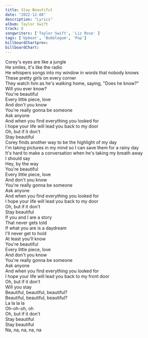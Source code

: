 ```yaml
---
title: Stay Beautiful
date: "2022-12-08"
description: "Lyrics"
album: Taylor Swift
track: 8
songwriters: ['Taylor Swift', 'Liz Rose' ]
tags: ['Upbeat', 'Bubblegum', 'Pop']
billboardChartprev: 
billboardChart: 
---
```


Corey's eyes are like a jungle <br />
He smiles, it's like the radio <br />
He whispers songs into my window in words that nobody knows <br />
These pretty girls on every corner <br />
They watch him as he's walking home, saying, "Does he know?" <br />
Will you ever know? <br />
You're beautiful <br />
Every little piece, love <br />
And don't you know <br />
You're really gonna be someone <br />
Ask anyone <br />
And when you find everything you looked for <br />
I hope your life will lead you back to my door <br />
Oh, but if it don't <br />
Stay beautiful <br />
Corey finds another way to be the highlight of my day <br />
I'm taking pictures in my mind so I can save them for a rainy day <br />
It's hard to make a conversation when he's taking my breath away <br />
I should say <br />
Hey, by the way <br />
You're beautiful <br />
Every little piece, love <br />
And don't you know <br />
You're really gonna be someone <br />
Ask anyone <br />
And when you find everything you looked for <br />
I hope your life will lead you back to my door <br />
Oh, but if it don't <br />
Stay beautiful <br />
If you and I are a story <br />
That never gets told <br />
If what you are is a daydream <br />
I'll never get to hold <br />
At least you'll know <br />
You're beautiful <br />
Every little piece, love <br />
And don't you know <br />
You're really gonna be someone <br />
Ask anyone <br />
And when you find everything you looked for <br />
I hope your life will lead you back to my front door <br />
Oh, but if it don't <br />
Will you stay <br />
Beautiful, beautiful, beautiful? <br />
Beautiful, beautiful, beautiful? <br />
La la la la <br />
Oh-oh-oh, oh <br />
Oh, but if it don't <br />
Stay beautiful <br />
Stay beautiful <br />
Na, na, na, na, na <br />